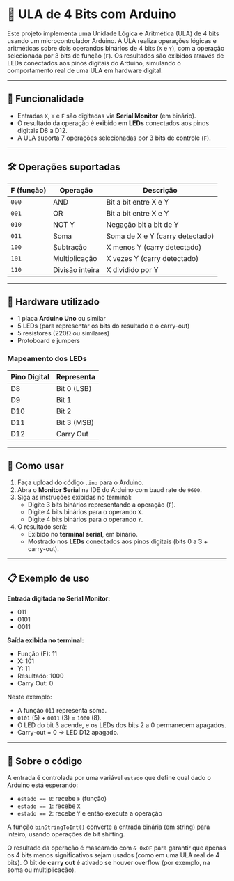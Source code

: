 # 🔢 ULA de 4 Bits com Arduino

Este projeto implementa uma Unidade Lógica e Aritmética (ULA) de 4 bits usando um microcontrolador Arduino. A ULA realiza operações lógicas e aritméticas sobre dois operandos binários de 4 bits (`X` e `Y`), com a operação selecionada por 3 bits de função (`F`). Os resultados são exibidos através de LEDs conectados aos pinos digitais do Arduino, simulando o comportamento real de uma ULA em hardware digital.

---

## 🎯 Funcionalidade

- Entradas `X`, `Y` e `F` são digitadas via **Serial Monitor** (em binário).
- O resultado da operação é exibido em **LEDs** conectados aos pinos digitais D8 a D12.
- A ULA suporta 7 operações selecionadas por 3 bits de controle (`F`).

---

## 🛠️ Operações suportadas

| F (função) | Operação        | Descrição                    |
|------------|------------------|------------------------------|
| `000`      | AND              | Bit a bit entre X e Y        |
| `001`      | OR               | Bit a bit entre X e Y        |
| `010`      | NOT Y            | Negação bit a bit de Y       |
| `011`      | Soma             | Soma de X e Y (carry detectado) |
| `100`      | Subtração        | X menos Y (carry detectado)  |
| `101`      | Multiplicação    | X vezes Y (carry detectado)  |
| `110`      | Divisão inteira  | X dividido por Y             |

---

## 🔌 Hardware utilizado

- 1 placa **Arduino Uno** ou similar
- 5 LEDs (para representar os bits do resultado e o carry-out)
- 5 resistores (220Ω ou similares)
- Protoboard e jumpers

### Mapeamento dos LEDs

| Pino Digital | Representa     |
|--------------|----------------|
| D8           | Bit 0 (LSB)     |
| D9           | Bit 1           |
| D10          | Bit 2           |
| D11          | Bit 3 (MSB)     |
| D12          | Carry Out       |

---

## 🧪 Como usar

1. Faça upload do código `.ino` para o Arduino.
2. Abra o **Monitor Serial** na IDE do Arduino com baud rate de `9600`.
3. Siga as instruções exibidas no terminal:
   - Digite 3 bits binários representando a operação (`F`).
   - Digite 4 bits binários para o operando `X`.
   - Digite 4 bits binários para o operando `Y`.
4. O resultado será:
   - Exibido no **terminal serial**, em binário.
   - Mostrado nos **LEDs** conectados aos pinos digitais (bits 0 a 3 + carry-out).

---

## 📋 Exemplo de uso

**Entrada digitada no Serial Monitor:**
- 011
- 0101
- 0011


**Saída exibida no terminal:**
- Função (F): 11
- X: 101
- Y: 11
- Resultado: 1000
- Carry Out: 0


Neste exemplo:
- A função `011` representa soma.
- `0101` (5) + `0011` (3) = `1000` (8).
- O LED do bit 3 acende, e os LEDs dos bits 2 a 0 permanecem apagados.
- Carry-out = 0 → LED D12 apagado.

---

## 🧠 Sobre o código

A entrada é controlada por uma variável `estado` que define qual dado o Arduino está esperando:
- `estado == 0`: recebe `F` (função)
- `estado == 1`: recebe `X`
- `estado == 2`: recebe `Y` e então executa a operação

A função `binStringToInt()` converte a entrada binária (em string) para inteiro, usando operações de bit shifting.

O resultado da operação é mascarado com `& 0x0F` para garantir que apenas os 4 bits menos significativos sejam usados (como em uma ULA real de 4 bits). O bit de **carry out** é ativado se houver overflow (por exemplo, na soma ou multiplicação).

